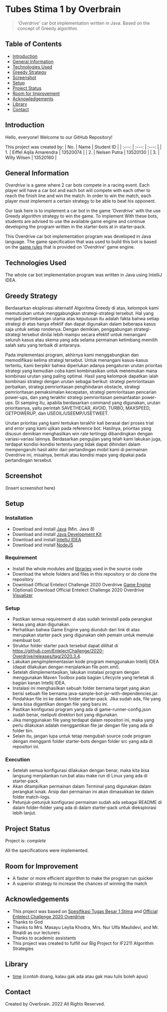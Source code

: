 # Tubes Stima 1 by Overbrain
> _'Overdrive'_ car bot implementation written in Java. Based on the concept of Greedy algorithm.


## Table of Contents
* [Introduction](#introduction)
* [General Information](#general-information)
* [Technologies Used](#technologies-used)
* [Greedy Strategy](#greedy-strategy)
* [Screenshot](#screenshot)
* [Setup](#setup)
* [Project Status](#project-status)
* [Room for Improvement](#room-for-improvement)
* [Acknowledgements](#acknowledgements)
* [Library](#library)
* [Contact](#contact)


## Introduction
Hello, everyone! Welcome to our GitHub Repository!

This project was created by:
| No. | Name | Student ID |
| :---: | :---: | :---: |
| 1. | Eiffel Aqila Amarendra | 13520074 |
| 2. | Nelsen Putra | 13520130 |
| 3. | Willy Wilsen | 13520160 |


## General Information
_Overdrive_ is a game where 2 car bots compete in a racing event. Each player will have a car bot and each bot will compete with each other to reach the finish line and win the match. In order to win the match, each player must implement a certain strategy to be able to beat his opponent.

Our task here is to implement a car bot in the game _'Overdrive'_ with the use Greedy algorithm strategy to win the game. To implement With these bots, students are advised to use the available game engine and continue developing the program written in the starter-bots at in starter-pack.

This Overdrive car bot implementation program was developed in Java language. The game specification that was used to build this bot is based on the [game rules](https://github.com/EntelectChallenge/2020-Overdrive/blob/develop/game-engine/game-rules.md) that is provided on _'Overdrive'_ game engine.


## Technologies Used
The whole car bot implementation program was written in Java using IntelliJ IDEA.


## Greedy Strategy
Berdasarkan eksplorasi alternatif Algoritma Greedy di atas, kelompok kami memutuskan untuk menggabungkan strategi-strategi tersebut. Hal yang menjadi pertimbangan utama atas keputusan itu adalah fakta bahwa setiap strategi di atas hanya efektif dan dapat digunakan dalam beberapa kasus saja untuk setiap rondenya. Dengan demikian, penggabungan strategi-strategi tersebut dinilai lebih mampu secara efektif untuk menangani seluruh kasus atau skema yang ada selama permainan ketimbang memilih salah satu yang terbaik di antaranya.

Pada implementasi program, akhirnya kami menggabungkan dan memodifikasi kelima strategi tersebut. Untuk menangani kasus-kasus tertentu, kami berpikir bahwa diperlukan adanya pengaturan urutan prioritas strategi yang kemudian coba kami kombinasikan untuk menemukan mana kombinasi urutan yang paling optimal. Hasil yang kelompok dapatkan ialah kombinasi strategi dengan urutan sebagai berikut: strategi pemrioritasan perbaikan, strategi pemrioritasan penghindaran obstacle, strategi pemrioritasan pemaksimalan kecepatan, strategi pemrioritasan pencarian power-ups, dan yang terakhir strategi pemrioritasan pemanfaatan power-ups. Di samping itu, apabila berdasarkan command yang digunakan, urutan prioritasnya, yaitu perintah SAVETHECAR, AVOID, TURBO, MAXSPEED, GETPOWERUP, dan USEOIL/USEEMP/USETWEET.

Urutan prioritas yang kami tentukan terakhir kali berasal dari proses trial and error yang kami ujikan pada reference bot. Hasilnya, prioritas yang disusun demikian menghasilkan win rate tertinggi dibandingkan dengan variasi-variasi lainnya. Berdasarkan pengujian yang telah kami lakukan juga, terdapat kondisi-kondisi tertentu yang tidak dapat dihindari dalam mempengaruhi hasil akhir dari pertandingan mobil kami di permainan Overdrive ini, misalnya, bentuk atau kondisi maps yang dipakai pada pertandingan tersebut.


## Screenshot
{Insert screenshot here}


## Setup
### Installation
- Download and install [Java](https://www.oracle.com/java/technologies/downloads/#java8) (Min. Java 8) 
- Download and install [Java Development Kit](https://www.oracle.com/java/technologies/downloads/)
- Download and install [IntelliJ IDEA](https://www.jetbrains.com/idea/)
- Download and install [NodeJS](https://nodejs.org/en/download/)

### Requirement
- Install the whole modules and [libraries](#library) used in the source code
- Download the whole folders and files in this repository or do clone the repository
- Download Official Entelect Challenge 2020 Overdrive [Game Engine](https://github.com/EntelectChallenge/2020-Overdrive/releases/tag/2020.3.4)
- (Optional) Download Official Entelect Challenge 2020 Overdrive [Visualizer](https://github.com/Affuta/overdrive-round-runner)

### Setup
- Pastikan semua requirement di atas sudah terinstall pada perangkat keras yang akan digunakan.
- Perhatikan bahwa Game Engine yang diunduh dari link di atas merupakan starter pack yang digunakan oleh pemain untuk memulai membuat bot.
- Struktur folder starter pack tersebut dapat dilihat di https://github.com/EntelectChallenge/2020-Overdrive/releases/tag/2020.3.4.
- Lakukan pengimplementasian kode program menggunakan Intellij IDEA (dapat dilakukan dengan menjalankan file pom.xml).
- Setelah diimplementasikan, lakukan instalasi program dengan menggunakan Maven Toolbox pada bagian Lifecycle yang terletak di bagian kanan Intellij IDEA.
- Instalasi ini menghasilkan sebuah folder bernama target yang akan berisi sebuah file bernama java-sample-bot-jar-with-dependencies.jar.
- Pindahkan file ini ke dalam folder starter-pack. Jika sudah ada, file yang lama bisa digantikan dengan file yang baru ini.
- Pastikan konfigurasi program yang ada di game-runner-config.json sudah benar, meliputi direktori bot yang digunakan.
- Jika menggunakan file yang terdapat dalam repositori ini, maka yang perlu dilakukan adalah menggantikan file jar dengan file yang ada di folder bin.
- Selain itu, jangan lupa untuk tetap mengubah source code program dengan mengganti folder starter-bots dengan folder src yang ada di repositori ini.

### Execution
- Setelah semua konfigurasi dilakukan dengan benar, maka kita bisa langsung menjalankan run.bat atau make run di Linux yang ada di starter-pack.
- Akan ditampilkan permainan dalam Terminal yang digunakan dalam perangkat lunak. Arsip dari permainan ini akan dimasukkan ke dalam folder match-logs.
- Petunjuk-petunjuk konfigurasi permainan sudah ada sebagai README di dalam folder-folder yang ada di dalam starter-pack untuk dieksplorasi lebih lanjut.


## Project Status
Project is: _complete_

All the specifications were implemented.


## Room for Improvement
- A faster or more efficient algorithm to make the program run quicker
- A superior strategy to increase the chances of winning the match


## Acknowledgements
- This project was based on [Spesifikasi Tugas Besar 1 Stima](https://informatika.stei.itb.ac.id/~rinaldi.munir/Stmik/2021-2022/Tugas-Besar-1-IF2211-Strategi-Algoritma-2022.pdf) and [Official Entelect Challenge 2020 Overdrive](https://github.com/EntelectChallenge/2020-Overdrive)
- Thanks to God
- Thanks to Mrs. Masayu Leylia Khodra, Mrs. Nur Ulfa Maulidevi, and Mr. Rinaldi as our lecturers
- Thanks to academic assistants
- This project was created to fulfill our Big Project for IF2211 Algorithm Strategies


## Library
- [time](https://www.tutorialspoint.com/c_standard_library/time_h.htm) (contoh doang, kalau gak ada atau gak mau tulis boleh apus)


## Contact
Created by Overbrain. 2022 All Rights Reserved.
